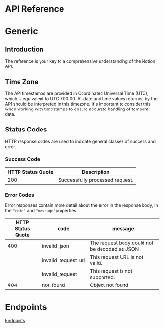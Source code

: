 # API Reference

# Generic

## Introduction

The reference is your key to a comprehensive understanding of the Notion API.

## Time Zone

The API timestamps are provided in Coordinated Universal Time (UTC), which is equivalent to UTC +00:00. All date and time values returned by the API should be interpreted in this timezone. It's important to consider this when working with timestamps to ensure accurate handling of temporal data.

## Status Codes

HTTP response codes are used to indicate general classes of success and error. 

### Success Code

| HTTP Status Quote | Description |
| --- | --- |
| 200 | Successfully processed request. |

### Error Codes

Error responses contain more detail about the error in the response body, in the `"code"` and `"message"`properties.

| HTTP Status Quote | code | message |
| --- | --- | --- |
| 400 | invalid_json | The request body could not be decoded as JSON |
|  | invalid_request_url | This request URL is not valid. |
|  | invalid_request | This request is not supported. |
| 404 | not_found | Object not found |

# Endpoints

[Endpoints](API%20Reference%2087d0ae864f464a0d9cdcecafea8bc7ca/Endpoints%20d0a306549d074c2b9db6f22dcf1bdf12.csv)